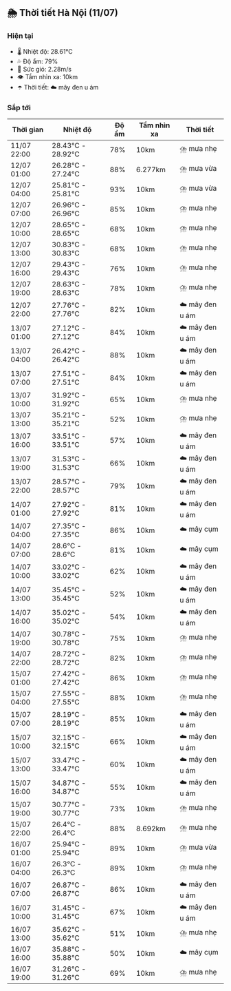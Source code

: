 ## 🌦️ Thời tiết Hà Nội (11/07)

### Hiện tại

- 🌡️ Nhiệt độ: 28.61℃
- 💦 Độ ẩm: 79%
- 💨 Sức gió: 2.28m/s
- 👁️ Tầm nhìn xa: 10km
- ☂️ Thời tiết: ☁️ mây đen u ám

### Sắp tới

| Thời gian | Nhiệt độ | Độ ẩm | Tầm nhìn xa | Thời tiết |
| --- | --- | --- | --- | --- |
| 11/07 22:00 | 28.43℃ - 28.92℃ | 78% | 10km | ⛈️ mưa nhẹ |
| 12/07 01:00 | 26.28℃ - 27.24℃ | 88% | 6.277km | ⛈️ mưa vừa |
| 12/07 04:00 | 25.81℃ - 25.81℃ | 93% | 10km | ⛈️ mưa vừa |
| 12/07 07:00 | 26.96℃ - 26.96℃ | 85% | 10km | ⛈️ mưa nhẹ |
| 12/07 10:00 | 28.65℃ - 28.65℃ | 68% | 10km | ⛈️ mưa nhẹ |
| 12/07 13:00 | 30.83℃ - 30.83℃ | 68% | 10km | ⛈️ mưa nhẹ |
| 12/07 16:00 | 29.43℃ - 29.43℃ | 76% | 10km | ⛈️ mưa nhẹ |
| 12/07 19:00 | 28.63℃ - 28.63℃ | 78% | 10km | ⛈️ mưa nhẹ |
| 12/07 22:00 | 27.76℃ - 27.76℃ | 82% | 10km | ☁️ mây đen u ám |
| 13/07 01:00 | 27.12℃ - 27.12℃ | 84% | 10km | ☁️ mây đen u ám |
| 13/07 04:00 | 26.42℃ - 26.42℃ | 88% | 10km | ☁️ mây đen u ám |
| 13/07 07:00 | 27.51℃ - 27.51℃ | 84% | 10km | ☁️ mây đen u ám |
| 13/07 10:00 | 31.92℃ - 31.92℃ | 65% | 10km | ⛈️ mưa nhẹ |
| 13/07 13:00 | 35.21℃ - 35.21℃ | 52% | 10km | ⛈️ mưa nhẹ |
| 13/07 16:00 | 33.51℃ - 33.51℃ | 57% | 10km | ☁️ mây đen u ám |
| 13/07 19:00 | 31.53℃ - 31.53℃ | 66% | 10km | ☁️ mây đen u ám |
| 13/07 22:00 | 28.57℃ - 28.57℃ | 79% | 10km | ☁️ mây đen u ám |
| 14/07 01:00 | 27.92℃ - 27.92℃ | 81% | 10km | ☁️ mây đen u ám |
| 14/07 04:00 | 27.35℃ - 27.35℃ | 86% | 10km | ☁️ mây cụm |
| 14/07 07:00 | 28.6℃ - 28.6℃ | 81% | 10km | ☁️ mây cụm |
| 14/07 10:00 | 33.02℃ - 33.02℃ | 62% | 10km | ☁️ mây đen u ám |
| 14/07 13:00 | 35.45℃ - 35.45℃ | 52% | 10km | ☁️ mây đen u ám |
| 14/07 16:00 | 35.02℃ - 35.02℃ | 54% | 10km | ☁️ mây đen u ám |
| 14/07 19:00 | 30.78℃ - 30.78℃ | 75% | 10km | ⛈️ mưa nhẹ |
| 14/07 22:00 | 28.72℃ - 28.72℃ | 82% | 10km | ⛈️ mưa nhẹ |
| 15/07 01:00 | 27.42℃ - 27.42℃ | 86% | 10km | ⛈️ mưa nhẹ |
| 15/07 04:00 | 27.55℃ - 27.55℃ | 88% | 10km | ⛈️ mưa nhẹ |
| 15/07 07:00 | 28.19℃ - 28.19℃ | 85% | 10km | ☁️ mây đen u ám |
| 15/07 10:00 | 32.15℃ - 32.15℃ | 66% | 10km | ☁️ mây đen u ám |
| 15/07 13:00 | 33.47℃ - 33.47℃ | 60% | 10km | ☁️ mây đen u ám |
| 15/07 16:00 | 34.87℃ - 34.87℃ | 55% | 10km | ☁️ mây đen u ám |
| 15/07 19:00 | 30.77℃ - 30.77℃ | 73% | 10km | ⛈️ mưa nhẹ |
| 15/07 22:00 | 26.4℃ - 26.4℃ | 88% | 8.692km | ⛈️ mưa nhẹ |
| 16/07 01:00 | 25.94℃ - 25.94℃ | 89% | 10km | ⛈️ mưa vừa |
| 16/07 04:00 | 26.3℃ - 26.3℃ | 89% | 10km | ⛈️ mưa nhẹ |
| 16/07 07:00 | 26.87℃ - 26.87℃ | 86% | 10km | ☁️ mây đen u ám |
| 16/07 10:00 | 31.45℃ - 31.45℃ | 67% | 10km | ☁️ mây đen u ám |
| 16/07 13:00 | 35.62℃ - 35.62℃ | 51% | 10km | ⛈️ mưa nhẹ |
| 16/07 16:00 | 35.88℃ - 35.88℃ | 50% | 10km | ☁️ mây cụm |
| 16/07 19:00 | 31.26℃ - 31.26℃ | 69% | 10km | ⛈️ mưa nhẹ |
